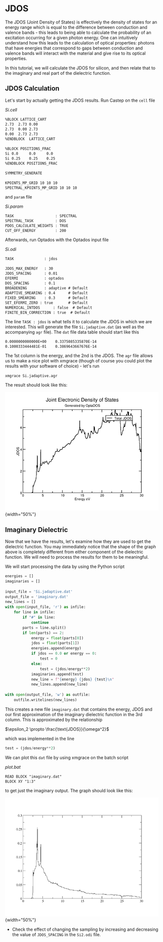 # JDOS

The JDOS (Joint Density of States) is effectively the density of states for an energy range which is equal to the difference between conduction and valence bands - this leads to being able to calculate the probability of an excitation occurring for a given photon energy. One can intuitively understand how this leads to the calculation of optical properties: photons that have energies that correspond to gaps between conduction and valence bands will interact with the material and give rise to its optical properties.

In this tutorial, we will calculate the JDOS for silicon, and then relate that to the imaginary and real part of the dielectric function.

## JDOS Calculation

Let's start by actually getting the JDOS results. Run Castep on the `cell` file

*Si.cell*
```
%BLOCK LATTICE_CART
2.73  2.73 0.00
2.73  0.00 2.73
0.00  2.73 2.73
%ENDBLOCK  LATTICE_CART

%BLOCK POSITIONS_FRAC
Si 0.0     0.0     0.0
Si 0.25    0.25    0.25
%ENDBLOCK POSITIONS_FRAC

SYMMETRY_GENERATE

KPOINTS_MP_GRID 10 10 10  
SPECTRAL_KPOINTS_MP_GRID 10 10 10
```

and `param` file

*Si.param*
```
TASK                   : SPECTRAL
SPECTRAL_TASK          : DOS
PDOS_CALCULATE_WEIGHTS : TRUE
CUT_OFF_ENERGY         : 200
```

Afterwards, run Optados with the Optados input file

*Si.odi*
```
TASK              : jdos

JDOS_MAX_ENERGY   : 30
JDOS_SPACING      : 0.01
EFERMI            : optados
DOS_SPACING       : 0.1
BROADENING        : adaptive # Default
ADAPTIVE_SMEARING : 0.4      # Default
FIXED_SMEARING    : 0.3      # Default
SET_EFERMI_ZERO : true       # Default
NUMERICAL_INTDOS      : false  # Default
FINITE_BIN_CORRECTION : true  # Default
```

The line `TASK : jdos` is what tells it to calculate the JDOS in which we are interested. This will generate the file `Si.jadaptive.dat` (as well as the accompanying `agr` file). The `dat` file data table should start like this

```
0.0000000000000E+00    0.3375085335870E-14
0.1000333444481E-01    0.3869643667676E-14
```

The 1st column is the energy, and the 2nd is the JDOS. The `agr` file allows us to make a nice plot with xmgrace (though  of course you could plot the results with your software of choice) - let's run

`xmgrace Si.jadaptive.agr`

 The result should look like this:

 ![JDOS Result](jdos_result.png){width="50%"}

## Imaginary Dielectric

Now that we have the results, let's examine how they are used to get the dielectric function. You may immediately notice that the shape of the graph above is completely different from either component of the dielectric function. We will need to process the results for them to be meaningful.

We will start processing the data by using the Python script

```py
energies = []
imaginaries = []

input_file = 'Si.jadaptive.dat'
output_file = 'imaginary.dat'
new_lines = []
with open(input_file, 'r') as infile:
    for line in infile:
        if "#" in line:
            continue
        parts = line.split()
        if len(parts) == 2:
            energy = float(parts[0])
            jdos = float(parts[1])
            energies.append(energy)
            if jdos == 0.0 or energy == 0:
                test = 0
            else:
                test = (jdos/energy**2)
            imaginaries.append(test)
            new_line = f"{energy} {jdos} {test}\n"
            new_lines.append(new_line)

with open(output_file, 'w') as outfile:
    outfile.writelines(new_lines)

```
This creates a new file `imaginary.dat` that contains the energy, JDOS and our first approximation of the imaginary dielectric function in the 3rd column. This is approximated by the relationship

 $\epsilon_2 \propto \frac{\text{JDOS}}{\omega^2}$

 which was implemented in the line

```py
test = (jdos/energy**2)
```

We can plot this `dat` file by using xmgrace on the batch script

*plot.bat*
```
READ BLOCK "imaginary.dat"
BLOCK XY "1:3"
```

to get just the imaginary output. The graph should look like this:

![First Imaginary Approximation](first_approx.png){width="50%"}

* Check the effect of changing the sampling by increasing and decreasing the value of `JDOS_SPACING` in the `Si2.odi` file.

